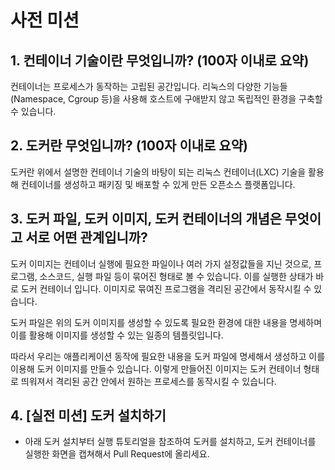 # 사전 미션
## 1. 컨테이너 기술이란 무엇입니까? (100자 이내로 요약)
컨테이너는 프로세스가 동작하는 고립된 공간입니다. 리눅스의 다양한 기능들(Namespace, Cgroup 등)을 사용해 호스트에 구애받지 않고 독립적인 환경을 구축할 수 있습니다.

## 2. 도커란 무엇입니까? (100자 이내로 요약)
도커란 위에서 설명한 컨테이너 기술의 바탕이 되는 리눅스 컨테이너(LXC) 기술을 활용해 컨테이너를 생성하고 패키징 및 배포할 수 있게 만든 오픈소스 플랫폼입니다.

## 3. 도커 파일, 도커 이미지, 도커 컨테이너의 개념은 무엇이고 서로 어떤 관계입니까?
도커 이미지는 컨테이너 실행에 필요한 파일이나 여러 가지 설정값들을 지닌 것으로, 프로그램, 소스코드, 실행 파일 등이 묶어진 형태로 볼 수 있습니다. 이를 실행한 상태가 바로 도커 컨테이너 입니다. 이미지로 묶여진 프로그램을 격리된 공간에서 동작시킬 수 있습니다.

도커 파일은 위의 도커 이미지를 생성할 수 있도록 필요한 환경에 대한 내용을 명세하며 이를 활용해 이미지를 생성할 수 있는 일종의 템플릿입니다.

따라서 우리는 애플리케이션 동작에 필요한 내용을 도커 파일에 명세해서 생성하고 이를 이용해 도커 이미지를 만들수 있습니다. 이렇게 만들어진 이미지는 도커 컨테이너 형태로 띄워져서 격리된 공간 안에서 원하는 프로세스를 동작시킬 수 있습니다.

## 4. [실전 미션] 도커 설치하기
- 아래 도커 설치부터 실행 튜토리얼을 참조하여 도커를 설치하고, 도커 컨테이너를 실행한 화면을 캡쳐해서 Pull Request에 올리세요.